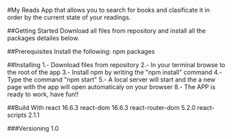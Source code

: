 #My Reads
App that allows you to search for books and clasificate it in order by the current state of your readings.

##Getting Started
Download all files from repository and install all the packages detailes below.

##Prerequisites
Install the following:
    npm packages

##Installing
 1.- Download files from repository
 2.- In your terminal browse to the root of the app
 3.- Install npm by writing the "npm install" command
 4.- Type the command "npm start"
 5.- A local server will start and the a new page with the app will open automaticaly on your browser
 8.- The APP is ready to work, have fun!!


##Build With
    react 16.6.3
    react-dom 16.6.3
    react-router-dom 5.2.0
    react-scripts 2.1.1


###Versioning
1.0